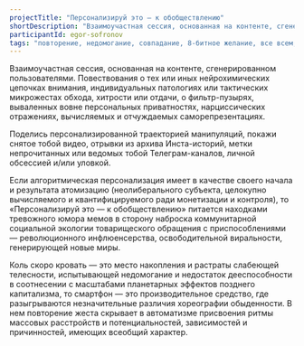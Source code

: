 ```yaml
---
projectTitle: "Персонализируй это — к обобществлению"
shortDescription: "Взаимоучастная сессия, основанная на контенте, сгенерированном пользователями."
participantId: egor-sofronov
tags: "повторение, недомогание, совпадание, 8-битное желание, все всем, коллекция, цифровой пролетариат, интимные интерфейсы, предмет, практики самих себя, психодата, быстрое знание -ые -я"
---
```


Взаимоучастная сессия, основанная на контенте, сгенерированном пользователями. Повествования о тех или иных нейрохимических цепочках внимания, индивидуальных патологиях или тактических микрожестах обхода, хитрости или отдачи, о фильтр-пузырях, вываленных вовне персональных приватностях, нарциссических отражениях, вычисляемых и отчуждаемых саморепрезентациях.

Поделись персонализированной траекторией манипуляций, покажи снятое тобой видео, отрывки из архива Инста-историй, метки непрочитанных или ведомых тобой Телеграм-каналов, личной обсессией и/или уловкой.

Если алгоритмическая персонализация имеет в качестве своего начала и результата атомизацию (неолиберального субъекта, целокупно вычисляемого и квантифицируемого ради монетизации и контроля), то «Персонализируй это — к обобществлению» питается находками тревожного юмора мемов в сторону наброска коммунитарной социальной экологии товарищеского обращения с приспособлениями — революционного инфлюенсерства, освободительной виральности, генерирующей новые миры.

Коль скоро кровать — это место накопления и растраты слабеющей телесности, испытывающей недомогание и недостаток дееспособности в соотнесении с масштабами планетарных эффектов позднего капитализма, то смартфон — это производительное средство, где разыгрываются незначительные различия хореографии обыденности. В нем повторение жеста скрывает в автоматизме присвоения ритмы массовых расстройств и потенциальностей, зависимостей и причинностей, имеющих всеобщий характер.
